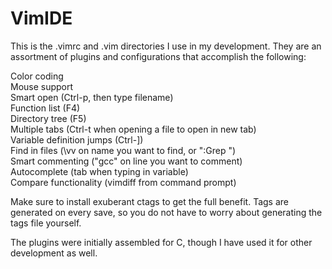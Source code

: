 # VimIDE
This is the .vimrc and .vim directories I use in my development. They are an assortment of plugins and configurations that accomplish the following:

Color coding  
Mouse support  
Smart open (Ctrl-p, then type filename)  
Function list (F4)  
Directory tree (F5)  
Multiple tabs (Ctrl-t when opening a file to open in new tab)  
Variable definition jumps (Ctrl-])  
Find in files (\vv on name you want to find, or ":Grep <name>")  
Smart commenting ("gcc" on line you want to comment)  
Autocomplete (tab when typing in variable)  
Compare functionality (vimdiff <file1> <file2> from command prompt)

Make sure to install exuberant ctags to get the full benefit. Tags are generated on every save, so you do not have to worry about generating the tags file yourself.

The plugins were initially assembled for C, though I have used it for other development as well.
